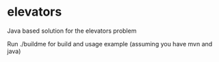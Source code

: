 # elevators
Java based solution for the elevators problem

Run ./buildme for build and usage example (assuming you have mvn and java)
